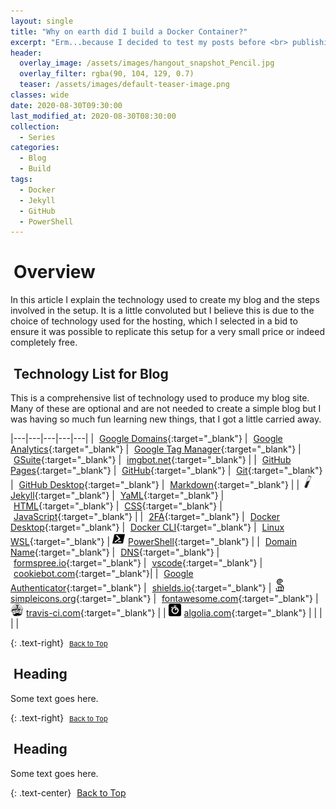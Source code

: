 ```yaml
---
layout: single
title: "Why on earth did I build a Docker Container?"
excerpt: "Erm...because I decided to test my posts before <br> publishing my Blog? Yep, I am doing that now."
header:
  overlay_image: /assets/images/hangout_snapshot_Pencil.jpg
  overlay_filter: rgba(90, 104, 129, 0.7)
  teaser: /assets/images/default-teaser-image.png
classes: wide
date: 2020-08-30T09:30:00
last_modified_at: 2020-08-30T08:30:00
collection:
  - Series
categories:
  - Blog
  - Build
tags:
  - Docker
  - Jekyll
  - GitHub
  - PowerShell
---
```


<script src="https://formspree.io/js/formbutton-v1.0.0.min.js" defer></script>
<script>
  window.formbutton=window.formbutton||function(){(formbutton.q=formbutton.q||[]).push(arguments)};
/* customize formbutton here*/     
  formbutton("create", {
    action: "https://formspree.io/xvowjgjd",
    buttonImg: "<i class='fas fa-envelope' style='font-size:20px'/>",
    theme: "minimal",
    title: "Contact Me!",
    fields: [
      { 
        type: "email", 
        label: "Email:", 
        name: "email",
        required: true,
        placeholder: "your@email.com"
      },
      {
        type: "textarea",
        label: "Message:",
        name: "message",
        required: true,
        placeholder: "What's on your mind?",
      },
      { type: "submit" }      
    ],
    styles: {
      fontFamily: "Roboto",
      fontSize: "1em",
      title: {
        background: "#999999",
      },
      button: {
        background: "#999999",
      }
    },
    initiallyVisible: false
  });
</script>

# <i class="fas fa-book" aria-hidden="true" style="color: white; margin-right:5px;"></i> Overview

In this article I explain the technology used to create my blog and the steps involved in the setup. It is a little convoluted but I believe this is due to the choice of technology used for the hosting, which I selected in a bid to ensure it was possible to replicate this setup for a very small price or indeed completely free.

## <i class="fas fa-microchip" aria-hidden="true" style="color: white; margin-right:5px;"></i> Technology List for Blog

This is a comprehensive list of technology used to produce my blog site. Many of these are optional and are not needed to create a simple blog but I was having so much fun learning new things, that I got a little carried away.

|---|---|---|---|---|
| [<i class="fab fa-google" aria-hidden="true" style="color: white; margin-right:5px;"></i>Google Domains][1]{:target="_blank"} | [<i class="fab fa-google" aria-hidden="true" style="color: white; margin-right:5px;"></i>Google Analytics][2]{:target="_blank"} | [<i class="fab fa-google" aria-hidden="true" style="color: white; margin-right:5px;"></i>Google Tag Manager][3]{:target="_blank"} | [<i class="fab fa-google" aria-hidden="true" style="color: white; margin-right:5px;"></i>GSuite][4]{:target="_blank"} | [<i class="fas fa-robot" aria-hidden="true" style="color: white; margin-right:5px;"></i>imgbot.net][5]{:target="_blank"} |
| [<i class="fab fa-github-square" aria-hidden="true" style="color: white; margin-right:5px;"></i>GitHub Pages][6]{:target="_blank"} | [<i class="fab fa-github" aria-hidden="true" style="color: white; margin-right:5px;"></i>GitHub][7]{:target="_blank"} | [<i class="fab fa-git" aria-hidden="true" style="color: white; margin-right:5px;"></i>Git][8]{:target="_blank"} | [<i class="fab fa-github" aria-hidden="true" style="color: white; margin-right:5px;"></i>GitHub Desktop][9]{:target="_blank"} | [<i class="fab fa-markdown" aria-hidden="true" style="color: white; margin-right:5px;"></i>Markdown][10]{:target="_blank"} |
| [<img src="/assets/images/brandicons/jekyll.svg" width="20" height="20" style="color: white; margin-right:5px;">Jekyll][11]{:target="_blank"} | [<i class="fas fa-code" aria-hidden="true" style="color: white; margin-right:5px;"></i>YaML][12]{:target="_blank"} | [<i class="fab fa-html5" aria-hidden="true" style="color: white; margin-right:5px;"></i>HTML][13]{:target="_blank"} | [<i class="fab fa-css3-alt" aria-hidden="true" style="color: white; margin-right:5px;"></i>CSS][14]{:target="_blank"} | [<i class="fab fa-java" aria-hidden="true" style="color: white; margin-right:5px;"></i>JavaScript][15]{:target="_blank"} |
| [<i class="fas fa-user-secret" aria-hidden="true" style="color: white; margin-right:5px;"></i>2FA][16]{:target="_blank"} | [<i class="fab fa-docker" aria-hidden="true" style="color: white; margin-right:5px;"></i>Docker Desktop][17]{:target="_blank"} | [<i class="fab fa-docker" aria-hidden="true" style="color: white; margin-right:5px;"></i>Docker CLI][18]{:target="_blank"} | [<i class="fab fa-linux" aria-hidden="true" style="color: white; margin-right:5px;"></i>Linux WSL][19]{:target="_blank"} | [<img src="/assets/images/brandicons/powershell.svg" width="20" height="20" style="color: white; margin-right:5px;">PowerShell][20]{:target="_blank"} |
| [<i class="fas fa-route" aria-hidden="true" style="color: white; margin-right:5px;"></i>Domain Name][21]{:target="_blank"} | [<i class="fas fa-route" aria-hidden="true" style="color: white; margin-right:5px;"></i>DNS][22]{:target="_blank"} | [<i class="fas fa-envelope-open-text" aria-hidden="true" style="color: white; margin-right:5px;"></i>formspree.io][23]{:target="_blank"} | [<i class="fas fa-laptop-code" aria-hidden="true" style="color: white; margin-right:5px;"></i>vscode][24]{:target="_blank"} | [<i class="fas fa-cookie-bite" aria-hidden="true" style="color: white; margin-right:5px;"></i>cookiebot.com][25]{:target="_blank"}|
| [<i class="fab fa-google" aria-hidden="true" style="color: white; margin-right:5px;"></i>Google Authenticator][26]{:target="_blank"} | [<i class="fas fa-shield-alt" aria-hidden="true" style="color: white; margin-right:5px;"></i>shields.io][27]{:target="_blank"} | [<img src="/assets/images/brandicons/simpleicons.svg" width="20" height="20" style="color: white; margin-right:5px;"> simpleicons.org][28]{:target="_blank"} | [<i class="fab fa-font-awesome" aria-hidden="true" style="color: white; margin-right:5px;"></i>fontawesome.com][29]{:target="_blank"} | [<img src="/assets/images/brandicons/travisci.svg" width="20" height="20" style="color: white; margin-right:5px;">travis-ci.com][30]{:target="_blank"} |
| [<img src="/assets/images/brandicons/algolia.svg" width="20" height="20" style="color: white; margin-right:5px;">algolia.com][31]{:target="_blank"} |  |  |  |  |

{: .text-right}
<span style="font-size:11px;"><a href="#"><i class="fas fa-caret-up" aria-hidden="true" style="color: white; margin-right:5px;"></i>Back to Top</a></span>

## <i class="fas fa-code-branch" aria-hidden="true" style="color: white; margin-right:5px;"></i> Heading

Some text goes here.

{: .text-right}
<span style="font-size:11px;"><a href="#"><i class="fas fa-caret-up" aria-hidden="true" style="color: white; margin-right:5px;"></i>Back to Top</a></span>

## <i class="fas fa-code-branch" aria-hidden="true" style="color: white; margin-right:5px;"></i> Heading

Some text goes here.

{: .text-center}
<a href="#" class="btn btn--info btn--small"><i class="fas fa-caret-up" aria-hidden="true" style="color: white; margin-right:5px;"></i>Back to Top</a>

[1]: https://domains.google/
[2]: https://analytics.google.com/
[3]: https://marketingplatform.google.com/intl/en_uk/about/tag-manager/
[4]: https://gsuite.google.co.uk/intl/en_uk/
[5]: https://github.com/marketplace/imgbot
[6]: https://pages.github.com/
[7]: https://github.com/
[8]: https://git-scm.com/
[9]: https://desktop.github.com/
[10]: https://www.markdownguide.org/
[11]: https://jekyllrb.com/
[12]: https://yaml.org/
[13]: https://www.w3schools.com/html/
[14]: https://www.w3schools.com/css/
[15]: https://www.w3schools.com/js/
[16]: https://en.wikipedia.org/wiki/Multi-factor_authentication
[17]: https://www.docker.com/products/docker-desktop
[18]: https://docs.docker.com/compose/reference/
[19]: https://docs.microsoft.com/en-us/windows/wsl/about
[20]: https://docs.microsoft.com/en-us/powershell/scripting/overview
[21]: https://en.wikipedia.org/wiki/Domain_name
[22]: https://en.wikipedia.org/wiki/Domain_Name_System
[23]: https://formspree.io/
[24]: https://code.visualstudio.com/
[25]: https://www.cookiebot.com/
[26]: https://play.google.com/store/apps/details?id=com.google.android.apps.authenticator2&hl=en_GB
[27]: https://shields.io/
[28]: https://simpleicons.org/
[29]: https://fontawesome.com/
[30]: https://travis-ci.org/
[31]: https://www.algolia.com/

